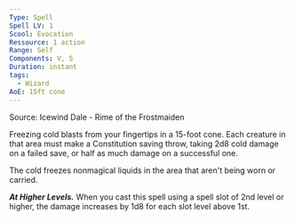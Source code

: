 ```yaml
---
Type: Spell
Spell LV: 1
Scool: Evocation
Ressource: 1 action
Range: Self
Components: V, S
Duration: instant
tags:
  - Wizard
AoE: 15ft cone
---
```

Source: Icewind Dale - Rime of the Frostmaiden

Freezing cold blasts from your fingertips in a 15-foot cone. Each creature in that area must make a Constitution saving throw, taking 2d8 cold damage on a failed save, or half as much damage on a successful one.

The cold freezes nonmagical liquids in the area that aren't being worn or carried.

**_At Higher Levels._** When you cast this spell using a spell slot of 2nd level or higher, the damage increases by 1d8 for each slot level above 1st.